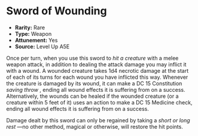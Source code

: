 
# Sword of Wounding

* **Rarity:** Rare
* **Type:** Weapon
* **Attunement:** Yes
* **Source:** Level Up A5E


Once per turn, when you use this sword to _hit a creature_  with a melee weapon attack, in addition to dealing the attack damage you may inflict it with a wound. A wounded creature takes 1d4 necrotic damage at the start of each of its turns for each wound you have inflicted this way. Whenever the creature is damaged by its wound, it can make a DC 15 Constitution _saving throw_ , ending all wound effects it is suffering from on a success. Alternatively, the wounds can be healed if the wounded creature (or a creature within 5 feet of it) uses an action to make a DC 15 Medicine check, ending all wound effects it is suffering from on a success.

Damage dealt by this sword can only be regained by taking a _short or long rest_ —no other method, magical or otherwise, will restore the hit points.

